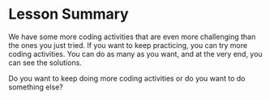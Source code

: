 # Lesson Summary 

We have some more coding activities that are even more challenging than the ones you just tried.
If you want to keep practicing, you can try more coding activities. You can do as many as you want, and at the very end, you 
can see the solutions. 

Do you want to keep doing more coding activities or do you want to do something else? 


